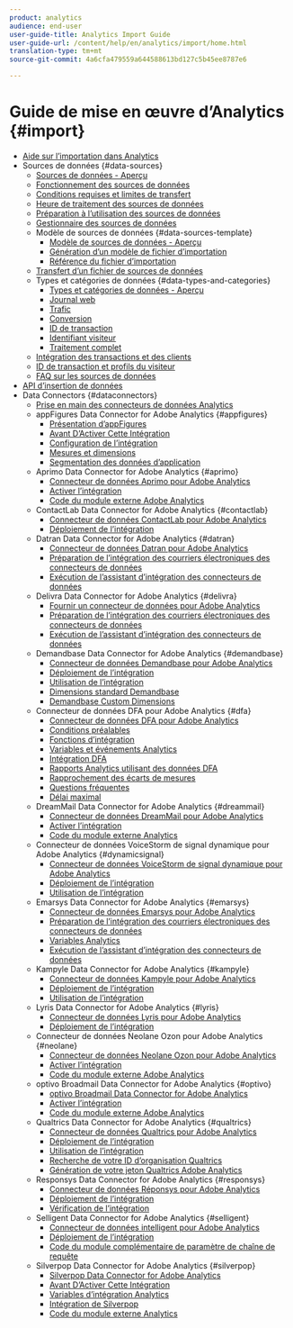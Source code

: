 ```yaml
---
product: analytics
audience: end-user
user-guide-title: Analytics Import Guide
user-guide-url: /content/help/en/analytics/import/home.html
translation-type: tm+mt
source-git-commit: 4a6cfa479559a644588613bd127c5b45ee8787e6

---
```



# Guide de mise en œuvre d’Analytics {#import}

+ [Aide sur l’importation dans Analytics](home.md)
+ Sources de données {#data-sources}
   + [Sources de données - Aperçu](c-data-sources/datasrc-home.md)
   + [Fonctionnement des sources de données](c-data-sources/datasrc-how-data-sources-works.md)
   + [Conditions requises et limites de transfert](c-data-sources/datasrc-requirements.md)
   + [Heure de traitement des sources de données](c-data-sources/datasrc-processing-time.md)
   + [Préparation à l’utilisation des sources de données](c-data-sources/datasrc-preparing.md)
   + [Gestionnaire des sources de données](c-data-sources/datasrc-manager.md)
   + Modèle de sources de données {#data-sources-template}
      + [Modèle de sources de données - Aperçu](c-data-sources/datasrc-template/datasrc-template-file.md)
      + [Génération d’un modèle de fichier d’importation](c-data-sources/datasrc-template/t-datasrc-creating-data-sources-file.md)
      + [Référence du fichier d’importation](c-data-sources/datasrc-template/datasrc-import-file-reference.md)
   + [Transfert d’un fichier de sources de données](c-data-sources/t-datasrc-uploading-data.md)
   + Types et catégories de données {#data-types-and-categories}
      + [Types et catégories de données - Aperçu](c-data-sources/c-datasrc-types/datasrc-categories.md)
      + [Journal web](c-data-sources/c-datasrc-types/datasrc-web-log.md)
      + [Trafic](c-data-sources/c-datasrc-types/datasrc-traffic.md)
      + [Conversion](c-data-sources/c-datasrc-types/datasrc-conversion.md)
      + [ID de transaction](c-data-sources/c-datasrc-types/datasrc-transactionid.md)
      + [Identifiant visiteur](c-data-sources/c-datasrc-types/datasrc-visitorid.md)
      + [Traitement complet](c-data-sources/c-datasrc-types/datasrc-full-processing.md)
   + [Intégration des transactions et des clients](c-data-sources/datasrc-integrating-offline-data.md)
   + [ID de transaction et profils du visiteur](c-data-sources/datasrc-tid-visitor-profile.md)
   + [FAQ sur les sources de données](c-data-sources/datasrc-faq.md)
+ [API d’insertion de données](c-data-insertion-api/c-data-insertion-api.md)
+ Data Connectors {#dataconnectors}
   + [Prise en main des connecteurs de données Analytics](data-connectors/getting-started-data-connectors.md)
   + appFigures Data Connector for Adobe Analytics {#appfigures}
      + [Présentation d’appFigures](data-connectors/appfigures-overview/appfigures-overview.md)
      + [Avant D’Activer Cette Intégration](data-connectors/appfigures-overview/appfigures-before-activation.md)
      + [Configuration de l’intégration](data-connectors/appfigures-overview/t-appfigures-integration.md)
      + [Mesures et dimensions](data-connectors/appfigures-overview/appfigures-metrics.md)
      + [Segmentation des données d’application](data-connectors/appfigures-overview/appfigures-segment-filter.md)
   + Aprimo Data Connector for Adobe Analytics {#aprimo}
      + [Connecteur de données Aprimo pour Adobe Analytics](data-connectors/aprimo-overview/aprimo-overview.md)
      + [Activer l’intégration](data-connectors/aprimo-overview/t-aprimo-activate.md)
      + [Code du module externe Adobe Analytics](data-connectors/aprimo-overview/aprimo-sitecatalyst-code.md)
   + ContactLab Data Connector for Adobe Analytics {#contactlab}
      + [Connecteur de données ContactLab pour Adobe Analytics](data-connectors/c-contactlab-data-connector-for-adobe-analytics/c-contactlab-data-connector-for-adobe-analytics.md)
      + [Déploiement de l’intégration](data-connectors/c-contactlab-data-connector-for-adobe-analytics/contactlab-deploying-the-integration.md)
   + Datran Data Connector for Adobe Analytics {#datran}
      + [Connecteur de données Datran pour Adobe Analytics](data-connectors/datran-integration-overview/datran-integration-overview.md)
      + [Préparation de l’intégration des courriers électroniques des connecteurs de données](data-connectors/datran-integration-overview/datran-configuring-integration.md)
      + [Exécution de l’assistant d’intégration des connecteurs de données](data-connectors/datran-integration-overview/t-datran-wizard.md)
   + Delivra Data Connector for Adobe Analytics {#delivra}
      + [Fournir un connecteur de données pour Adobe Analytics](data-connectors/delivra-integration-overview/delivra-integration-overview.md)
      + [Préparation de l’intégration des courriers électroniques des connecteurs de données](data-connectors/delivra-integration-overview/delivra-configuring-the-genesis-delivra-integration.md)
      + [Exécution de l’assistant d’intégration des connecteurs de données](data-connectors/delivra-integration-overview/t-delivra-running-the-genesis-integration-wizard.md)
   + Demandbase Data Connector for Adobe Analytics {#demandbase}
      + [Connecteur de données Demandbase pour Adobe Analytics](data-connectors/demandbase-home/demandbase-home.md)
      + [Déploiement de l’intégration](data-connectors/demandbase-home/demandbase-deploying.md)
      + [Utilisation de l’intégration](data-connectors/demandbase-home/demandbase-using-integration.md)
      + [Dimensions standard Demandbase](data-connectors/demandbase-home/demandbase-standard-dimensions.md)
      + [Demandbase Custom Dimensions](data-connectors/demandbase-home/demandbase-custom-dimensions.md)
   + Connecteur de données DFA pour Adobe Analytics {#dfa}
      + [Connecteur de données DFA pour Adobe Analytics](data-connectors/dfa-data-connector-analytics/dfa-data-connector-analytics.md)
      + [Conditions préalables](data-connectors/dfa-data-connector-analytics/dfa-prerequisites.md)
      + [Fonctions d’intégration](data-connectors/dfa-data-connector-analytics/dfa-integration-features.md)
      + [Variables et événements Analytics](data-connectors/dfa-data-connector-analytics/dfa-analytics-variables-and-events.md)
      + [Intégration DFA](data-connectors/dfa-data-connector-analytics/dfa-integration.md)
      + [Rapports Analytics utilisant des données DFA](data-connectors/dfa-data-connector-analytics/dfa-analytics-reports.md)
      + [Rapprochement des écarts de mesures](data-connectors/dfa-data-connector-analytics/dfa-reconciling-metric-discrepancies.md)
      + [Questions fréquentes](data-connectors/dfa-data-connector-analytics/dfa-faq.md)
      + [Délai maximal](data-connectors/dfa-data-connector-analytics/maxdelay.md)
   + DreamMail Data Connector for Adobe Analytics {#dreammail}
      + [Connecteur de données DreamMail pour Adobe Analytics](data-connectors/dreammail-overview/dreammail-overview.md)
      + [Activer l’intégration](data-connectors/dreammail-overview/t-dreammail-activate.md)
      + [Code du module externe Analytics](data-connectors/dreammail-overview/dreammail-analytics-code.md)
   + Connecteur de données VoiceStorm de signal dynamique pour Adobe Analytics {#dynamicsignal}
      + [Connecteur de données VoiceStorm de signal dynamique pour Adobe Analytics](data-connectors/dynamic-signal-for-analytics/dynamic-signal-for-analytics.md)
      + [Déploiement de l’intégration](data-connectors/dynamic-signal-for-analytics/dynamic-signal-deploy-integration.md)
      + [Utilisation de l’intégration](data-connectors/dynamic-signal-for-analytics/dynamic-signal-use-integration.md)
   + Emarsys Data Connector for Adobe Analytics {#emarsys}
      + [Connecteur de données Emarsys pour Adobe Analytics](data-connectors/emarsys-overview/emarsys-overview.md)
      + [Préparation de l’intégration des courriers électroniques des connecteurs de données](data-connectors/emarsys-overview/emarsys-configure-integration.md)
      + [Variables Analytics](data-connectors/emarsys-overview/emarsys-variables.md)
      + [Exécution de l’assistant d’intégration des connecteurs de données](data-connectors/emarsys-overview/emarsys-wizard.md)
   + Kampyle Data Connector for Adobe Analytics {#kampyle}
      + [Connecteur de données Kampyle pour Adobe Analytics](data-connectors/kampyle-home/kampyle-home.md)
      + [Déploiement de l’intégration](data-connectors/kampyle-home/kampyle-deploy.md)
      + [Utilisation de l’intégration](data-connectors/kampyle-home/kampyle-integration.md)
   + Lyris Data Connector for Adobe Analytics {#lyris}
      + [Connecteur de données Lyris pour Adobe Analytics](data-connectors/lyris-overview/lyris-overview.md)
      + [Déploiement de l’intégration](data-connectors/lyris-overview/lyris-deploy-integration.md)
   + Connecteur de données Neolane Ozon pour Adobe Analytics {#neolane}
      + [Connecteur de données Neolane Ozon pour Adobe Analytics](data-connectors/neolane-overview/neolane-overview.md)
      + [Activer l’intégration](data-connectors/neolane-overview/neolane-activate.md)
      + [Code du module externe Adobe Analytics](data-connectors/neolane-overview/neolane-plugin-code.md)
   + optivo Broadmail Data Connector for Adobe Analytics {#optivo}
      + [optivo Broadmail Data Connector for Adobe Analytics](data-connectors/optivo-overview/optivo-overview.md)
      + [Activer l’intégration](data-connectors/optivo-overview/optivo-activate.md)
      + [Code du module externe Adobe Analytics](data-connectors/optivo-overview/optivo-plugin-code.md)
   + Qualtrics Data Connector for Adobe Analytics {#qualtrics}
      + [Connecteur de données Qualtrics pour Adobe Analytics](data-connectors/qualtrics-overview/qualtrics-overview.md)
      + [Déploiement de l’intégration](data-connectors/qualtrics-overview/qualtrics-deploying.md)
      + [Utilisation de l’intégration](data-connectors/qualtrics-overview/qualtrics-integration.md)
      + [Recherche de votre ID d’organisation Qualtrics](data-connectors/qualtrics-overview/qualtrics-org-id.md)
      + [Génération de votre jeton Qualtrics Adobe Analytics](data-connectors/qualtrics-overview/qualtrics-token.md)
   + Responsys Data Connector for Adobe Analytics {#responsys}
      + [Connecteur de données Réponsys pour Adobe Analytics](data-connectors/responsys-home/responsys-home.md)
      + [Déploiement de l’intégration](data-connectors/responsys-home/responsys-deploy/responsys-deploy.md)
      + [Vérification de l’intégration](data-connectors/responsys-home/responsys-verify.md)
   + Selligent Data Connector for Adobe Analytics {#selligent}
      + [Connecteur de données intelligent pour Adobe Analytics](data-connectors/selligent-overview/selligent-overview.md)
      + [Déploiement de l’intégration](data-connectors/selligent-overview/selligent-deploy-integration.md)
      + [Code du module complémentaire de paramètre de chaîne de requête](data-connectors/selligent-overview/selligent-plugin-code.md)
   + Silverpop Data Connector for Adobe Analytics {#silverpop}
      + [Silverpop Data Connector for Adobe Analytics](data-connectors/silverpop-overview/silverpop-overview.md)
      + [Avant D’Activer Cette Intégration](data-connectors/silverpop-overview/silverpop-before-activation/silverpop-before-activation.md)
      + [Variables d’intégration Analytics](data-connectors/silverpop-overview/silverpop-variables.md)
      + [Intégration de Silverpop](data-connectors/silverpop-overview/silverpop-wizard.md)
      + [Code du module externe Analytics](data-connectors/silverpop-overview/silverpop-analytics-code.md)
